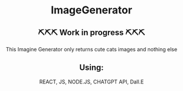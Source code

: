 <h1 align="center"> ImageGenerator </h1>

<h2 align="center">⛏⛏⛏ Work in progress ⛏⛏⛏ </h2>

<p align="center"> This Imagine Generator only returns cute cats images and nothing else  </p>
<h2 align="center"> Using: </h2>
<p align="center"> REACT,
JS, NODE.JS,
CHATGPT API,
Dall.E</p>

